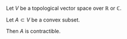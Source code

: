 Let $V$ be a topological vector space over $\mathbb{R}$ or $\mathbb{C}$.

Let $A\subset V$ be a convex subset.

Then $A$ is contractible.